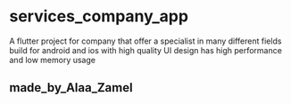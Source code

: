 # services_company_app

A flutter project for company that offer a specialist in many different fields 
build for android and ios with high quality UI design 
has high performance and low memory usage

## made_by_Alaa_Zamel
